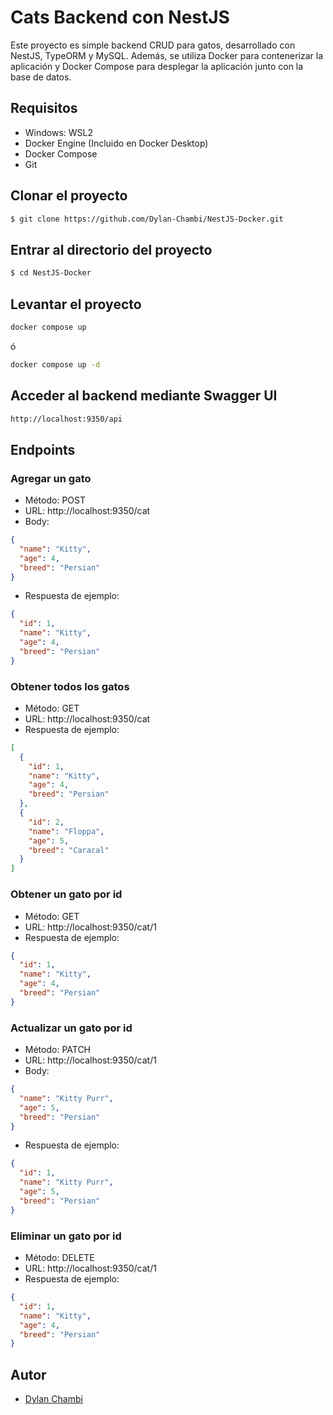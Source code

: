 # Cats Backend con NestJS

Este proyecto es simple backend CRUD para gatos, desarrollado con NestJS, TypeORM y MySQL. Además, se utiliza Docker para contenerizar la aplicación y Docker Compose para desplegar la aplicación junto con la base de datos.

## Requisitos
- Windows: WSL2
- Docker Engine (Incluido en Docker Desktop)
- Docker Compose
- Git

## Clonar el proyecto
```bash
$ git clone https://github.com/Dylan-Chambi/NestJS-Docker.git
```

## Entrar al directorio del proyecto
```bash
$ cd NestJS-Docker
```

## Levantar el proyecto
```bash
docker compose up
```
ó
```bash
docker compose up -d
```

## Acceder al backend mediante Swagger UI
```bash
http://localhost:9350/api
```

## Endpoints

### Agregar un gato

- Método: POST
- URL: http://localhost:9350/cat
- Body:
```json
{
  "name": "Kitty",
  "age": 4,
  "breed": "Persian"
}
```
- Respuesta de ejemplo:
```json
{
  "id": 1,
  "name": "Kitty",
  "age": 4,
  "breed": "Persian"
}
```

### Obtener todos los gatos

- Método: GET
- URL: http://localhost:9350/cat
- Respuesta de ejemplo:
```json
[
  {
    "id": 1,
    "name": "Kitty",
    "age": 4,
    "breed": "Persian"
  },
  {
    "id": 2,
    "name": "Floppa",
    "age": 5,
    "breed": "Caracal"
  }
]
```

### Obtener un gato por id

- Método: GET
- URL: http://localhost:9350/cat/1
- Respuesta de ejemplo:
```json
{
  "id": 1,
  "name": "Kitty",
  "age": 4,
  "breed": "Persian"
}
```

### Actualizar un gato por id

- Método: PATCH
- URL: http://localhost:9350/cat/1
- Body:
```json
{
  "name": "Kitty Purr",
  "age": 5,
  "breed": "Persian"
}
```
- Respuesta de ejemplo:
```json
{
  "id": 1,
  "name": "Kitty Purr",
  "age": 5,
  "breed": "Persian"
}
```

### Eliminar un gato por id

- Método: DELETE
- URL: http://localhost:9350/cat/1
- Respuesta de ejemplo:
```json
{
  "id": 1,
  "name": "Kitty",
  "age": 4,
  "breed": "Persian"
}
```

## Autor

- [Dylan Chambi](https://github.com/Dylan-Chambi)
